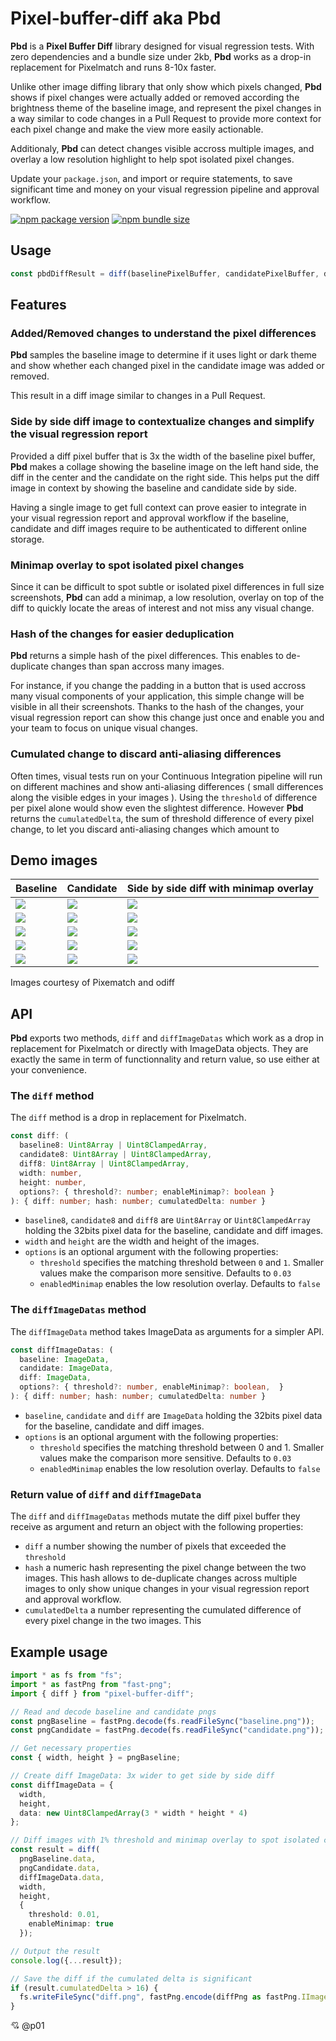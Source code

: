 # **Pixel-buffer-diff** aka **Pbd** 
**Pbd** is a **Pixel Buffer Diff** library designed for visual regression tests. With zero dependencies and a bundle size under 2kb, **Pbd** works as a drop-in replacement for Pixelmatch and runs 8-10x faster.

Unlike other image diffing library that only show which pixels changed, **Pbd** shows if pixel changes were actually added or removed according the brightness theme of the baseline image, and represent the pixel changes in a way similar to code changes in a Pull Request to provide more context for each pixel change and make the view more easily actionable.

Additionaly, **Pbd** can detect changes visible accross multiple images, and overlay a low resolution highlight to help spot isolated pixel changes.

Update your `package.json`, and import or require statements, to save significant time and money on your visual regression pipeline and approval workflow.

[![npm package version](https://img.shields.io/npm/v/pixel-buffer-diff.svg?colorB=green)](https://www.npmjs.com/package/pixel-buffer-diff) [![npm bundle size](https://img.shields.io/bundlephobia/minzip/pixel-buffer-diff?color=green)](https://bundlephobia.com/package/pixel-buffer-diff)

## Usage

```typescript
const pbdDiffResult = diff(baselinePixelBuffer, candidatePixelBuffer, diffPixelBuffer, width, height, options);
```

## Features

### Added/Removed changes to understand the pixel differences

**Pbd** samples the baseline image to determine if it uses light or dark theme and show whether each changed pixel in the candidate image was added or removed.

This result in a diff image similar to changes in a Pull Request.

### Side by side diff image to contextualize changes and simplify the visual regression report

Provided a diff pixel buffer that is 3x the width of the baseline pixel buffer, **Pbd** makes a collage showing the baseline image on the left hand side, the diff in the center and the candidate on the right side. This helps put the diff image in context by showing the baseline and candidate side by side.

Having a single image to get full context can prove easier to integrate in your visual regression report and approval workflow if the baseline, candidate and diff images require to be authenticated to different online storage.

### Minimap overlay to spot isolated pixel changes

Since it can be difficult to spot subtle or isolated pixel differences in full size screenshots, **Pbd** can add a minimap, a low resolution, overlay on top of the diff to quickly locate the areas of interest and not miss any visual change.

### Hash of the changes for easier deduplication

**Pbd** returns a simple hash of the pixel differences. This enables to de-duplicate changes than span accross many images.

For instance, if you change the padding in a button that is used accross many visual components of your application, this simple change will be visible in all their screenshots. Thanks to the hash of the changes, your visual regression report can show this change just once and enable you and your team to focus on unique visual changes.

### Cumulated change to discard anti-aliasing differences

Often times, visual tests run on your Continuous Integration pipeline will run on different machines and show anti-aliasing differences ( small differences along the visible edges in your images ). Using the `threshold` of difference per pixel alone would show even the slightest difference. However **Pbd** returns the `cumulatedDelta`, the sum of threshold difference of every pixel change, to let you discard anti-aliasing changes which amount to 

## Demo images

Baseline|Candidate|Side by side diff with minimap overlay
-|-|-
![](https://raw.githubusercontent.com/p01/pixel-buffer-diff/main/images/baselines/2.png)|![](https://raw.githubusercontent.com/p01/pixel-buffer-diff/main/images/candidates/2.png)|![](https://raw.githubusercontent.com/p01/pixel-buffer-diff/main/images/baselines-candidates/2.png)
![](https://raw.githubusercontent.com/p01/pixel-buffer-diff/main/images/baselines/6.png)|![](https://raw.githubusercontent.com/p01/pixel-buffer-diff/main/images/candidates/6.png)|![](https://raw.githubusercontent.com/p01/pixel-buffer-diff/main/images/baselines-candidates/6.png)
![](https://raw.githubusercontent.com/p01/pixel-buffer-diff/main/images/baselines/7.png)|![](https://raw.githubusercontent.com/p01/pixel-buffer-diff/main/images/candidates/7.png)|![](https://raw.githubusercontent.com/p01/pixel-buffer-diff/main/images/baselines-candidates/7.png)
![](https://raw.githubusercontent.com/p01/pixel-buffer-diff/main/images/baselines/cypress.png)|![](https://raw.githubusercontent.com/p01/pixel-buffer-diff/main/images/candidates/cypress.png)|![](https://raw.githubusercontent.com/p01/pixel-buffer-diff/main/images/baselines-candidates/cypress.png)
![](https://raw.githubusercontent.com/p01/pixel-buffer-diff/main/images/baselines/jpg/tiger.jpg)|![](https://raw.githubusercontent.com/p01/pixel-buffer-diff/main/images/candidates/jpg/tiger.jpg)|![](https://raw.githubusercontent.com/p01/pixel-buffer-diff/main/images/baselines-candidates/jpg/tiger.png)


Images courtesy of Pixematch and odiff

## API

**Pbd** exports two methods, `diff` and `diffImageDatas` which work as a drop in replacement for Pixelmatch or directly with ImageData objects. They are exactly the same in term of functionnality and return value, so use either at your convenience.

### The `diff` method

The `diff` method is a drop in replacement for Pixelmatch.

```typescript
const diff: (
  baseline8: Uint8Array | Uint8ClampedArray,
  candidate8: Uint8Array | Uint8ClampedArray,
  diff8: Uint8Array | Uint8ClampedArray,
  width: number,
  height: number,
  options?: { threshold?: number; enableMinimap?: boolean }
): { diff: number; hash: number; cumulatedDelta: number }
```

* `baseline8`, `candidate8` and `diff8` are `Uint8Array` or `Uint8ClampedArray` holding the 32bits pixel data for the baseline, candidate and diff images.
* `width` and `height` are the width and height of the images.
* `options` is an optional argument with the following properties:
  * `threshold` specifies the matching threshold between `0` and `1`. Smaller values make the comparison more sensitive. Defaults to `0.03` 
  *  `enabledMinimap` enables the low resolution overlay. Defaults to `false`

### The `diffImageDatas` method

The `diffImageData` method takes ImageData as arguments for a simpler API.


```typescript
const diffImageDatas: (
  baseline: ImageData,
  candidate: ImageData,
  diff: ImageData,
  options?: { threshold?: number, enableMinimap?: boolean,  }
): { diff: number; hash: number; cumulatedDelta: number }
```

* `baseline`, `candidate` and `diff` are `ImageData` holding the 32bits pixel data for the baseline, candidate and diff images.
* `options` is an optional argument with the following properties:
  * `threshold` specifies the matching threshold between 0 and 1. Smaller values make the comparison more sensitive. Defaults to `0.03` 
  *  `enabledMinimap` enables the low resolution overlay. Defaults to `false`

### Return value of `diff` and `diffImageData`

The `diff` and `diffImageDatas` methods mutate the diff pixel buffer they receive as argument and return an object with the following properties:

* `diff` a number showing the number of pixels that exceeded the `threshold`
* `hash` a numeric hash representing the pixel change between the two images. This hash allows to de-duplicate changes across multiple images to only show unique changes in your visual regression report and approval workflow. 
* `cumulatedDelta` a number representing the cumulated difference of every pixel change in the two images. This 



## Example usage

```typescript
import * as fs from "fs";
import * as fastPng from "fast-png";
import { diff } from "pixel-buffer-diff";

// Read and decode baseline and candidate pngs
const pngBaseline = fastPng.decode(fs.readFileSync("baseline.png"));
const pngCandidate = fastPng.decode(fs.readFileSync("candidate.png"));

// Get necessary properties
const { width, height } = pngBaseline;

// Create diff ImageData: 3x wider to get side by side diff
const diffImageData = {
  width,
  height,
  data: new Uint8ClampedArray(3 * width * height * 4)
};

// Diff images with 1% threshold and minimap overlay to spot isolated changes
const result = diff(
  pngBaseline.data,
  pngCandidate.data,
  diffImageData.data,
  width,
  height,
  {
    threshold: 0.01,
    enableMinimap: true
  });

// Output the result
console.log({...result});

// Save the diff if the cumulated delta is significant
if (result.cumulatedDelta > 16) {
  fs.writeFileSync("diff.png", fastPng.encode(diffPng as fastPng.IImageData));
}
```


💘 @p01